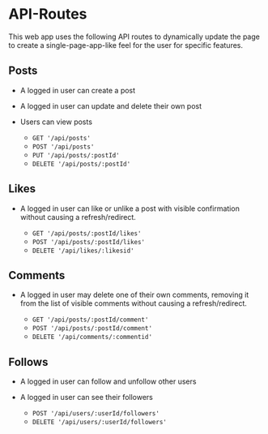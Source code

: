 # API-Routes

This web app uses the following API routes to dynamically update the page to create a single-page-app-like feel for the user for specific features.

## Posts

* A logged in user can create a post
* A logged in user can update and delete their own post
* Users can view posts

  * `GET '/api/posts'`
  * `POST '/api/posts'`
  * `PUT '/api/posts/:postId'`
  * `DELETE '/api/posts/:postId'`

## Likes

* A logged in user can like or unlike a post with visible confirmation without causing a refresh/redirect.

  * `GET '/api/posts/:postId/likes'`
  * `POST '/api/posts/:postId/likes'`
  * `DELETE '/api/likes/:likesid'`

## Comments

* A logged in user may delete one of their own comments, removing it from the list of visible comments without causing a refresh/redirect.

  * `GET '/api/posts/:postId/comment'`
  * `POST '/api/posts/:postId/comment'`
  * `DELETE '/api/comments/:commentid'`

## Follows

* A logged in user can follow and unfollow other users
* A logged in user can see their followers

  * `POST '/api/users/:userId/followers'`
  * `DELETE '/api/users/:userId/followers'`
